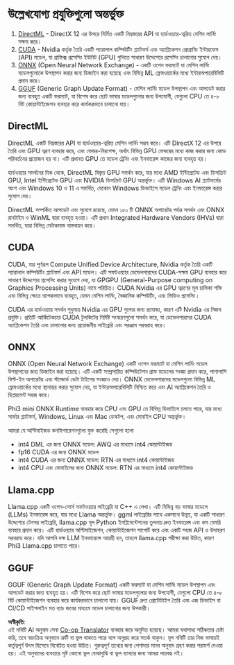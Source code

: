 <!--
CO_OP_TRANSLATOR_METADATA:
{
  "original_hash": "9841486ba4cf2590fabe609b925b00eb",
  "translation_date": "2025-05-09T08:17:19+00:00",
  "source_file": "md/01.Introduction/01/01.Understandingtech.md",
  "language_code": "bn"
}
-->
# উল্লেখযোগ্য প্রযুক্তিগুলো অন্তর্ভুক্ত

1. [DirectML](https://learn.microsoft.com/windows/ai/directml/dml?WT.mc_id=aiml-138114-kinfeylo) - DirectX 12 এর উপরে নির্মিত একটি নিম্নস্তরের API যা হার্ডওয়্যার-ত্বরিত মেশিন লার্নিং সক্ষম করে।
2. [CUDA](https://blogs.nvidia.com/blog/what-is-cuda-2/) - Nvidia কর্তৃক তৈরি একটি প্যারালাল কম্পিউটিং প্ল্যাটফর্ম এবং অ্যাপ্লিকেশন প্রোগ্রামিং ইন্টারফেস (API) মডেল, যা গ্রাফিক্স প্রসেসিং ইউনিট (GPU) গুলিতে সাধারণ উদ্দেশ্যের প্রসেসিং চালানোর সুযোগ দেয়।
3. [ONNX](https://onnx.ai/) (Open Neural Network Exchange) - একটি ওপেন ফরম্যাট যা মেশিন লার্নিং মডেলগুলোকে উপস্থাপন করার জন্য ডিজাইন করা হয়েছে এবং বিভিন্ন ML ফ্রেমওয়ার্কের মধ্যে ইন্টারঅপারেবিলিটি প্রদান করে।
4. [GGUF](https://github.com/ggerganov/ggml/blob/master/docs/gguf.md) (Generic Graph Update Format) - মেশিন লার্নিং মডেল উপস্থাপন এবং আপডেট করার জন্য ব্যবহৃত একটি ফরম্যাট, যা বিশেষ করে ছোট ভাষার মডেলগুলোর জন্য উপযোগী, যেগুলো CPU তে ৪-৮ বিট কোয়ান্টাইজেশন ব্যবহার করে কার্যকরভাবে চালানো যায়।

## DirectML

DirectML একটি নিম্নস্তরের API যা হার্ডওয়্যার-ত্বরিত মেশিন লার্নিং সম্ভব করে। এটি DirectX 12 এর উপরে তৈরি এবং GPU ত্বরণ ব্যবহার করে, এবং ভেন্ডর-নিরপেক্ষ, অর্থাৎ বিভিন্ন GPU ভেন্ডরের মধ্যে কাজ করার জন্য কোড পরিবর্তনের প্রয়োজন হয় না। এটি প্রধানত GPU তে মডেল ট্রেনিং এবং ইনফারেন্স কাজের জন্য ব্যবহৃত হয়।

হার্ডওয়্যার সমর্থনের দিক থেকে, DirectML বিস্তৃত GPU সমর্থন করে, যার মধ্যে AMD ইন্টিগ্রেটেড এবং ডিসক্রিট GPU, Intel ইন্টিগ্রেটেড GPU এবং NVIDIA ডিসক্রিট GPU অন্তর্ভুক্ত। এটি Windows AI প্ল্যাটফর্মের অংশ এবং Windows 10 ও 11 এ সমর্থিত, যেকোন Windows ডিভাইসে মডেল ট্রেনিং এবং ইনফারেন্স করার সুযোগ দেয়।

DirectML সম্পর্কিত আপডেট এবং সুযোগ রয়েছে, যেমন ১৫০ টি ONNX অপারেটর পর্যন্ত সমর্থন এবং ONNX রানটাইম ও WinML দ্বারা ব্যবহৃত হওয়া। এটি প্রধান Integrated Hardware Vendors (IHVs) দ্বারা সমর্থিত, যারা বিভিন্ন মেটাকমান্ড বাস্তবায়ন করে।

## CUDA

CUDA, যার পূর্ণরূপ Compute Unified Device Architecture, Nvidia কর্তৃক তৈরি একটি প্যারালাল কম্পিউটিং প্ল্যাটফর্ম এবং API মডেল। এটি সফটওয়্যার ডেভেলপারদের CUDA-সক্ষম GPU ব্যবহার করে সাধারণ উদ্দেশ্যের প্রসেসিং করার সুযোগ দেয়, যা GPGPU (General-Purpose computing on Graphics Processing Units) নামে পরিচিত। CUDA Nvidia এর GPU ত্বরণের মূল চালিকা শক্তি এবং বিভিন্ন ক্ষেত্রে ব্যাপকভাবে ব্যবহৃত, যেমন মেশিন লার্নিং, বৈজ্ঞানিক কম্পিউটিং, এবং ভিডিও প্রসেসিং।

CUDA এর হার্ডওয়্যার সমর্থন শুধুমাত্র Nvidia এর GPU গুলোর জন্য প্রযোজ্য, কারণ এটি Nvidia এর নিজস্ব প্রযুক্তি। প্রতিটি আর্কিটেকচার CUDA টুলকিটের নির্দিষ্ট সংস্করণগুলো সমর্থন করে, যা ডেভেলপারদের CUDA অ্যাপ্লিকেশন তৈরি এবং চালানোর জন্য প্রয়োজনীয় লাইব্রেরি এবং সরঞ্জাম সরবরাহ করে।

## ONNX

ONNX (Open Neural Network Exchange) একটি ওপেন ফরম্যাট যা মেশিন লার্নিং মডেল উপস্থাপনের জন্য ডিজাইন করা হয়েছে। এটি একটি সম্প্রসারিত কম্পিউটেশন গ্রাফ মডেলের সংজ্ঞা প্রদান করে, পাশাপাশি বিল্ট-ইন অপারেটর এবং স্ট্যান্ডার্ড ডেটা টাইপের সংজ্ঞাও দেয়। ONNX ডেভেলপারদের মডেলগুলো বিভিন্ন ML ফ্রেমওয়ার্কের মধ্যে স্থানান্তর করার সুযোগ দেয়, যা ইন্টারঅপারেবিলিটি নিশ্চিত করে এবং AI অ্যাপ্লিকেশন তৈরি ও ডিপ্লয়মেন্ট সহজ করে।

Phi3 mini ONNX Runtime ব্যবহার করে CPU এবং GPU তে বিভিন্ন ডিভাইসে চলতে পারে, যার মধ্যে সার্ভার প্ল্যাটফর্ম, Windows, Linux এবং Mac ডেস্কটপ, এবং মোবাইল CPU অন্তর্ভুক্ত।

আমরা যে অপ্টিমাইজড কনফিগারেশনগুলো যুক্ত করেছি সেগুলো হলো

- int4 DML এর জন্য ONNX মডেল: AWQ এর মাধ্যমে int4 কোয়ান্টাইজড
- fp16 CUDA এর জন্য ONNX মডেল
- int4 CUDA এর জন্য ONNX মডেল: RTN এর মাধ্যমে int4 কোয়ান্টাইজড
- int4 CPU এবং মোবাইলের জন্য ONNX মডেল: RTN এর মাধ্যমে int4 কোয়ান্টাইজড

## Llama.cpp

Llama.cpp একটি ওপেন-সোর্স সফটওয়্যার লাইব্রেরি যা C++ এ লেখা। এটি বিভিন্ন বড় ভাষার মডেলে (LLMs) ইনফারেন্স করে, যার মধ্যে Llama অন্তর্ভুক্ত। ggml লাইব্রেরির সাথে একসাথে উন্নত, যা একটি সাধারণ উদ্দেশ্যের টেনসর লাইব্রেরি, llama.cpp মূল Python ইমপ্লিমেন্টেশনের তুলনায় দ্রুত ইনফারেন্স এবং কম মেমরি ব্যবহার প্রদান করে। এটি হার্ডওয়্যার অপ্টিমাইজেশন, কোয়ান্টাইজেশন সাপোর্ট করে এবং একটি সহজ API ও উদাহরণ সরবরাহ করে। যদি আপনি দক্ষ LLM ইনফারেন্সে আগ্রহী হন, তাহলে llama.cpp পরীক্ষা করা উচিত, কারণ Phi3 Llama.cpp চালাতে পারে।

## GGUF

GGUF (Generic Graph Update Format) একটি ফরম্যাট যা মেশিন লার্নিং মডেল উপস্থাপন এবং আপডেট করার জন্য ব্যবহৃত হয়। এটি বিশেষ করে ছোট ভাষার মডেলগুলোর জন্য উপযোগী, যেগুলো CPU তে ৪-৮ বিট কোয়ান্টাইজেশন ব্যবহার করে কার্যকরভাবে চালানো যায়। GGUF দ্রুত প্রোটোটাইপ তৈরি এবং এজ ডিভাইস বা CI/CD পাইপলাইন মত ব্যাচ জবের মাধ্যমে মডেল চালানোর জন্য উপকারী।

**অস্বীকৃতি**:  
এই নথিটি AI অনুবাদ সেবা [Co-op Translator](https://github.com/Azure/co-op-translator) ব্যবহার করে অনূদিত হয়েছে। আমরা যথাসাধ্য সঠিকতার চেষ্টা করি, তবে স্বয়ংক্রিয় অনুবাদে ত্রুটি বা ভুল থাকতে পারে বলে অনুগ্রহ করে সতর্ক থাকুন। মূল নথিটি তার নিজ ভাষায়ই কর্তৃত্বপূর্ণ উৎস হিসেবে বিবেচিত হওয়া উচিত। গুরুত্বপূর্ণ তথ্যের জন্য পেশাদার মানব অনুবাদ গ্রহণ করার পরামর্শ দেওয়া হয়। এই অনুবাদের ব্যবহারে সৃষ্ট কোনো ভুল বোঝাবুঝি বা ভুল ব্যাখ্যার জন্য আমরা দায়বদ্ধ নই।